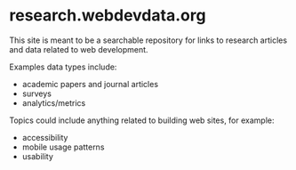 # research.webdevdata.org

This site is meant to be a searchable repository for links to research articles and data related to web development.

Examples data types include:

* academic papers and journal articles
* surveys
* analytics/metrics

Topics could include anything related to building web sites, for example:

* accessibility
* mobile usage patterns
* usability